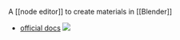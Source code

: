 A [[node editor]] to create materials in [[Blender]]
- [official docs](https://docs.blender.org/manual/en/2.79/render/blender_render/materials/nodes/introduction.html)
![](https://docs.blender.org/manual/en/2.79/_images/render_blender-render_materials_nodes_introduction_nodes-default.png)